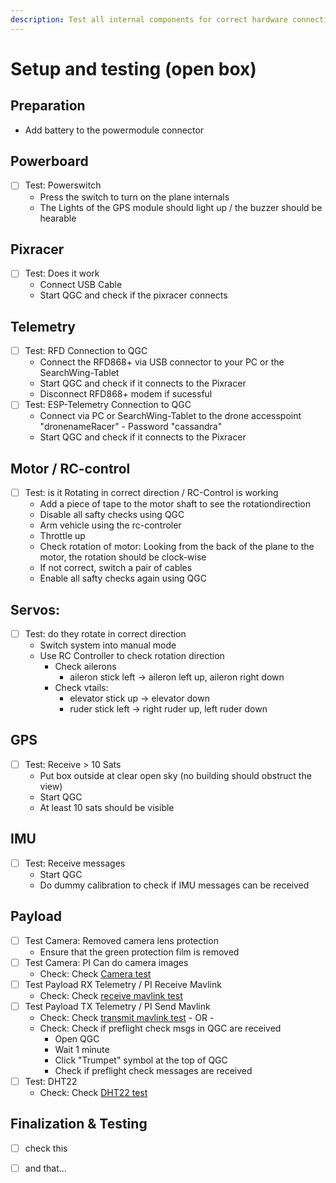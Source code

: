 ```yaml
---
description: Test all internal components for correct hardware connectivity
---
```


# Setup and testing \(open box\)

## Preparation

* Add battery to the powermodule connector

## Powerboard

* [ ] Test: Powerswitch
  * Press the switch to turn on the plane internals
  * The Lights of the GPS module should light up / the buzzer should be hearable

## Pixracer

* [ ] Test: Does it work
  * Connect USB Cable
  * Start QGC and check if the pixracer connects

## Telemetry

* [ ] Test: RFD Connection to QGC
  * Connect the RFD868+ via USB connector to your PC or the SearchWing-Tablet
  * Start QGC and check if it connects to the Pixracer
  * Disconnect RFD868+ modem if sucessful
* [ ] Test: ESP-Telemetry Connection to QGC
  * Connect via PC or SearchWing-Tablet to the drone accesspoint "dronenameRacer" - Password "cassandra"
  * Start QGC and check if it connects to the Pixracer

## Motor / RC-control

* [ ] Test: is it Rotating in correct direction / RC-Control is working
  * Add a piece of tape to the motor shaft to see the rotationdirection
  * Disable all safty checks using QGC
  * Arm vehicle using the rc-controler 
  * Throttle up 
  * Check rotation of motor: Looking from the back of the plane to the motor, the rotation should be clock-wise
  * If not correct, switch a pair of cables
  * Enable all safty checks again using QGC

## Servos:

* [ ] Test: do they rotate in correct direction
  * Switch system into manual mode
  * Use RC Controller to check rotation direction
    * Check ailerons
      * aileron stick left -> aileron left up, aileron right down
    * Check vtails:
      * elevator stick up -> elevator down
      * ruder stick left -> right ruder up, left ruder down

## GPS

* [ ] Test: Receive > 10 Sats
  * Put box outside at clear open sky (no building should obstruct the view)
  * Start QGC
  * At least 10 sats should be visible

## IMU

* [ ] Test: Receive messages
  * Start QGC
  * Do dummy calibration to check if IMU messages can be received

## Payload
* [ ] Test Camera: Removed camera lens protection
  * Ensure that the green protection film is removed
* [ ] Test Camera: PI Can do camera images
  * Check: Check [Camera test](../software-setup/setup-companion-computer#camera-image-taking)
* [ ] Test Payload RX Telemetry / PI Receive Mavlink
  * Check: Check [receive mavlink test](../software-setup/setup-companion-computer#flightcontroler-pixracer-mavlink-connection)
* [ ] Test Payload TX Telemetry / PI Send Mavlink
  * Check: Check [transmit mavlink test](../software-setup/setup-companion-computer#flightcontroler-pixracer-mavlink-connection) - OR -
  * Check: Check if preflight check msgs in QGC are received
    * Open QGC
    * Wait 1 minute
    * Click "Trumpet" symbol at the top of QGC
    * Check if preflight check messages are received
* [ ] Test: DHT22
  * Check: Check [DHT22 test](../software-setup/setup-companion-computer#dht22)

## Finalization & Testing

* [ ] check this
* [ ] and that...

